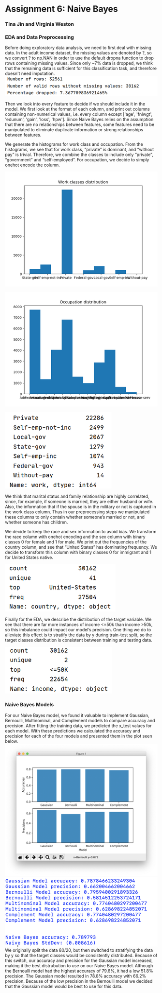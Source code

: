 # Assignment 6: Naive Bayes
### Tina Jin and Virginia Weston

### EDA and Data Preprocessing
Before doing exploratory data analysis, we need to first deal with missing data. In the adult income dataset, the missing values are denoted by ?, so we convert ? to np.NAN in order to use the default dropna function to drop rows containing missing values. Since only ~7% data is dropped, we think that the remaining data is sufficient for this classification task, and therefore doesn't need imputation. 
![](/images/Dropna.png)

Then we look into every feature to decide if we should include it in the model. We first look at the format of each column, and print out columns containing non-numerical values, i.e. every column except ['age', 'fnlwgt', 'edunum', 'gain', 'loss', 'hpw']. Since Naive Bayes relies on the assumption that there are no relationships between features, some features need to be manipulated to eliminate duplicate information or strong relationships between features.

We generate the histograms for work class and occupation. From the histograms, we see that for work class, “private” is dominant, and “without pay” is trivial. Therefore, we combine the classes to include only “private”, “government” and “self-employed”. For occupation, we decide to simply onehot encode the column. 

![](/images/Figure_1.png)

![](/images/Figure_2.png)

![](/images/Work.png)

We think that marital status and family relationship are highly correlated, since, for example, if someone is married, they are either husband or wife. Also, the information that if the spouse is in the military or not is captured in the work class column. Thus in our preprocessing steps we manipulated these columns to only contain whether someone’s married or not, and whether someone has children.

We decide to keep the race and sex information to avoid bias. We transform the race column with onehot encoding and the sex column with binary classes 0 for female and 1 for male. We print out the frequencies of the country column, and see that “United States” has dominating frequency. We decide to transform this column with binary classes 0 for immigrant and 1 for United States native.

![](/images/Country.png)

Finally for the EDA, we describe the distribution of the target variable. We see that there are far more instances of income <=50k than income >50k, so this imbalance could impact our model’s precision. One thing we do to alleviate this effect is to stratify the data by y during train-test split, so the target classes distribution is consistent between training and testing data.

![](/images/Income.png)

### Naive Bayes Models
For our Naive Bayes model, we found it valuable to implement Gaussian, Bernoulli, Multinominal, and Complement models to compare accuracy and precision. After fitting the training data, we predicted the x_test values for each model. With these predictions we calculated the accuracy and precision for each of the four models and presented them in the plot seen below. 
![](/images/plot.png)
![](/images/results.png)
We originally split the data 80/20, but then switched to stratifying the data by y so that the target classes would be consistently distributed. Because of this switch, our accuracy and precision for the Gaussian model increased, making it the best distrubution to use on our Naive Bayes model. Although the Bernoulli model had the highest accuracy of 79.6%, it had a low 51.8% precision. The Gaussian model resulted in 78.8% accuracy with 66.2% precision. Because of the low precision in the Bernoulli model we decided that the Gaussian model would be best to use for this data. 
